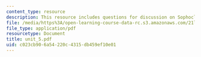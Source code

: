 ```yaml
---
content_type: resource
description: This resource includes questions for discussion on Sophocles?s Antigone.
file: /media/https%3A/open-learning-course-data-rc.s3.amazonaws.com/21l-706-studies-in-film-fall-2005/c023cb906a54220c4315db459ef10e01_unit_5.pdf
file_type: application/pdf
resourcetype: Document
title: unit_5.pdf
uid: c023cb90-6a54-220c-4315-db459ef10e01
---
```


